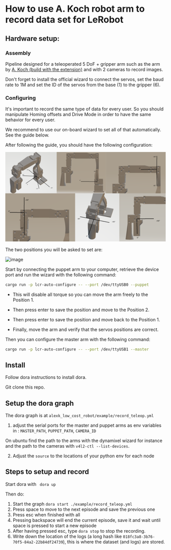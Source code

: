 # How to use A. Koch robot arm to record data set for LeRobot

## Hardware setup:

### Assembly

Pipeline designed for a teleoperated 5 DoF + gripper arm such as the arm by [A. Koch (build with the extension)](https://github.com/AlexanderKoch-Koch/low_cost_robot) and with 2 cameras to record images.

Don't forget to install the official wizard to connect the servos, set the baud rate to 1M and set the ID of the servos from the base (1) to the gripper (6).

### Configuring

It's important to record the same type of data for every user. So you should manipulate Homing offsets and Drive Mode in order
to have the same behavior for every user.

We recommend to use our on-board wizard to set all of that automatically. See the guide below.

After following the guide, you should have the following configuration:

![image](https://github.com/Hennzau/Hennzau/blob/main/assets/Koch_arm_wanted_configuration.png)

The two positions you will be asked to set are:

![image](https://github.com/Hennzau/Hennzau/blob/main/assets/Koch_arm_positions.png)

Start by connecting the puppet arm to your computer, retrieve the device port and run the wizard with the following command:

```bash
cargo run -p lcr-auto-configure -- --port /dev/ttyUSB0 --puppet
```

- This will disable all torque so you can move the arm freely to the Position 1.

- Then press enter to save the position and move to the Position 2.

- Then press enter to save the position and move back to the Position 1.

- Finally, move the arm and verify that the servos positions are correct.

Then you can configure the master arm with the following command:

```bash
cargo run -p lcr-auto-configure -- --port /dev/ttyUSB1 --master
```

## Install

Follow dora instructions to install dora.

Git clone this repo.

## Setup the dora graph

The dora graph is at `alexk_low_cost_robot/example/record_teleop.yml`

1. adjust the serial ports for the master and puppet arms as env variables in : `MASTER_PATH`, `PUPPET_PATH`, `CAMERA_ID`

On ubuntu find the path to the arms with the dynamixel wizard for instance and the path to the cameras with `v4l2-ctl --list-devices`.

2. Adjust the `source` to the locations of your python env for each node

## Steps to setup and record

Start dora with ` dora up`

Then do:
1. Start the graph `dora start ./example/record_teleop.yml`
2. Press space to move to the next episode and save the previous one
3. Press esc when finished with all
4. Pressing backspace will end the current episode, save it and wait until space is pressed to start a new episode
5. After having pressed esc, type `dora stop` to stop the recording.
6. Write down the location of the logs (a long hash like `018fc3a8-3b76-70f5-84a2-22b84df24739`), this is where the dataset (and logs) are stored.
